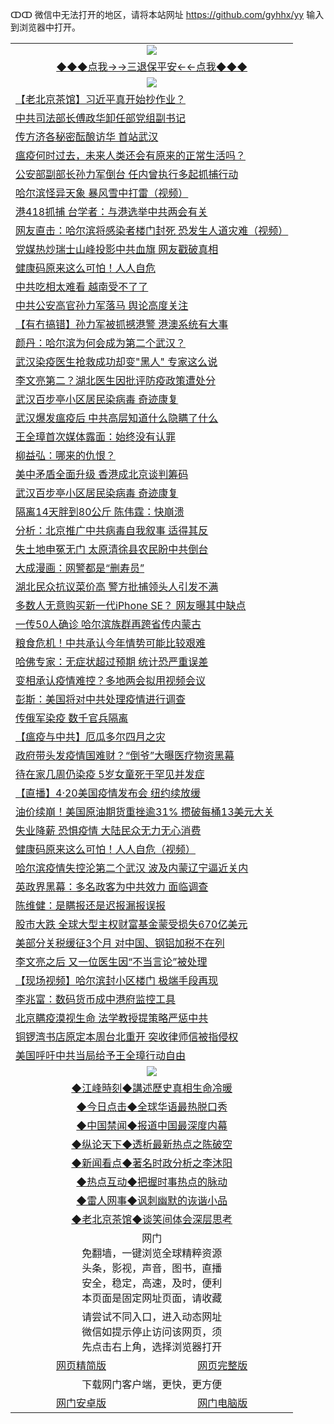 ↀↀ 微信中无法打开的地区，请将本站网址 https://github.com/gyhhx/yy 输入到浏览器中打开。 

 <table>
  <tr>
    <td colspan="2" align=center><img src="https://github.com/gyhhx/image-upload/blob/master/3t%20(1).jpg"></td>
 </tr>
 <tr><td colspan="2" align="center"><a href="https://xfine.casa/oo.aspx?name=ogQuit&key=exgxucyqmkwgvwch&from=yy">◆◆◆点我→→三退保平安←←点我◆◆◆</a></td></tr>
  <tr>
    <td colspan="2" align=center><img src="https://cdn.jsdelivr.net/gh/gyoupiodf/im1/%E7%BD%91%E9%97%A8%E6%96%B0%E9%97%BB1.jpg"></td>
 </tr>

<tr><td colspan="2" align="left"><a href="https://xfine.casa/?name=c1159965&key=exgxucyqmkwgvwch&from=yy">【老北京茶馆】习近平真开始抄作业？</a></td></tr>
<tr><td colspan="2" align="left"><a href="https://xfine.casa/?name=c1159988&key=exgxucyqmkwgvwch&from=yy">中共司法部长傅政华卸任部党组副书记</a></td></tr>
<tr><td colspan="2" align="left"><a href="https://xfine.casa/?name=c1159914&key=exgxucyqmkwgvwch&from=yy">传方济各秘密酝酿访华 首站武汉</a></td></tr>
<tr><td colspan="2" align="left"><a href="https://xfine.casa/?name=c1159963&key=exgxucyqmkwgvwch&from=yy">瘟疫何时过去，未来人类还会有原来的正常生活吗？</a></td></tr>
<tr><td colspan="2" align="left"><a href="https://xfine.casa/?name=c1159973&key=exgxucyqmkwgvwch&from=yy">公安部副部长孙力军倒台 任内曾执行多起抓捕行动</a></td></tr>
<tr><td colspan="2" align="left"><a href="https://xfine.casa/?name=c1159989&key=exgxucyqmkwgvwch&from=yy">哈尔滨怪异天象  暴风雪中打雷（视频）</a></td></tr>
<tr><td colspan="2" align="left"><a href="https://xfine.casa/?name=c1159900&key=exgxucyqmkwgvwch&from=yy">港418抓捕 台学者：与港选举中共两会有关</a></td></tr>
<tr><td colspan="2" align="left"><a href="https://xfine.casa/?name=c1159964&key=exgxucyqmkwgvwch&from=yy">网友直击：哈尔滨将感染者楼门封死  恐发生人道灾难（视频）</a></td></tr>
<tr><td colspan="2" align="left"><a href="https://xfine.casa/?name=c1159990&key=exgxucyqmkwgvwch&from=yy">党媒热炒瑞士山峰投影中共血旗 网友戳破真相</a></td></tr>
<tr><td colspan="2" align="left"><a href="https://xfine.casa/?name=c1160021&key=exgxucyqmkwgvwch&from=yy">健康码原来这么可怕！人人自危</a></td></tr>
<tr><td colspan="2" align="left"><a href="https://xfine.casa/?name=c1160030&key=exgxucyqmkwgvwch&from=yy">中共吃相太难看 越南受不了了</a></td></tr>
<tr><td colspan="2" align="left"><a href="https://xfine.casa/?name=c1159972&key=exgxucyqmkwgvwch&from=yy">中共公安高官孙力军落马 舆论高度关注</a></td></tr>
<tr><td colspan="2" align="left"><a href="https://xfine.casa/?name=c1159960&key=exgxucyqmkwgvwch&from=yy">【有冇搞错】孙力军被抓撼港警 港澳系统有大事</a></td></tr>
<tr><td colspan="2" align="left"><a href="https://xfine.casa/?name=c1159948&key=exgxucyqmkwgvwch&from=yy">颜丹：哈尔滨为何会成为第二个武汉？</a></td></tr>
<tr><td colspan="2" align="left"><a href="https://xfine.casa/?name=c1160034&key=exgxucyqmkwgvwch&from=yy">武汉染疫医生抢救成功却变&quot;黑人&quot; 专家这么说</a></td></tr>
<tr><td colspan="2" align="left"><a href="https://xfine.casa/?name=c1159992&key=exgxucyqmkwgvwch&from=yy">李文亮第二？湖北医生因批评防疫政策遭处分</a></td></tr>
<tr><td colspan="2" align="left"><a href="https://xfine.casa/?name=c1159926&key=exgxucyqmkwgvwch&from=yy">武汉百步亭小区居民染病毒 奇迹康复</a></td></tr>
<tr><td colspan="2" align="left"><a href="https://xfine.casa/?name=c1159943&key=exgxucyqmkwgvwch&from=yy">武汉爆发瘟疫后 中共高层知道什么隐瞒了什么</a></td></tr>
<tr><td colspan="2" align="left"><a href="https://xfine.casa/?name=c1159984&key=exgxucyqmkwgvwch&from=yy">王全璋首次媒体露面：始终没有认罪</a></td></tr>
<tr><td colspan="2" align="left"><a href="https://xfine.casa/?name=c1159930&key=exgxucyqmkwgvwch&from=yy">柳益弘：哪来的仇恨？</a></td></tr>
<tr><td colspan="2" align="left"><a href="https://xfine.casa/?name=c1159932&key=exgxucyqmkwgvwch&from=yy">美中矛盾全面升级 香港成北京谈判筹码</a></td></tr>
<tr><td colspan="2" align="left"><a href="https://xfine.casa/?name=c1160027&key=exgxucyqmkwgvwch&from=yy">武汉百步亭小区居民染病毒 奇迹康复</a></td></tr>
<tr><td colspan="2" align="left"><a href="https://xfine.casa/?name=c1159986&key=exgxucyqmkwgvwch&from=yy">隔离14天胖到80公斤 陈伟霆：快崩溃</a></td></tr>
<tr><td colspan="2" align="left"><a href="https://xfine.casa/?name=c1159910&key=exgxucyqmkwgvwch&from=yy">分析：北京推广中共病毒自我叙事 适得其反</a></td></tr>
<tr><td colspan="2" align="left"><a href="https://xfine.casa/?name=c1159909&key=exgxucyqmkwgvwch&from=yy">失土地申冤无门 太原清徐县农民盼中共倒台</a></td></tr>
<tr><td colspan="2" align="left"><a href="https://xfine.casa/?name=c1159928&key=exgxucyqmkwgvwch&from=yy">大成漫画：网警都是“删寿员”</a></td></tr>
<tr><td colspan="2" align="left"><a href="https://xfine.casa/?name=c1159974&key=exgxucyqmkwgvwch&from=yy">湖北民众抗议菜价高 警方批捕领头人引发不满</a></td></tr>
<tr><td colspan="2" align="left"><a href="https://xfine.casa/?name=c1159935&key=exgxucyqmkwgvwch&from=yy">多数人无意购买新一代iPhone SE？ 网友曝其中缺点</a></td></tr>
<tr><td colspan="2" align="left"><a href="https://xfine.casa/?name=c1160032&key=exgxucyqmkwgvwch&from=yy">一传50人确诊 哈尔滨族群再跨省传内蒙古</a></td></tr>
<tr><td colspan="2" align="left"><a href="https://xfine.casa/?name=c1160015&key=exgxucyqmkwgvwch&from=yy">粮食危机！中共承认今年情势可能比较艰难</a></td></tr>
<tr><td colspan="2" align="left"><a href="https://xfine.casa/?name=c1160031&key=exgxucyqmkwgvwch&from=yy">哈佛专家：无症状超过预期 统计恐严重误差</a></td></tr>
<tr><td colspan="2" align="left"><a href="https://xfine.casa/?name=c1159994&key=exgxucyqmkwgvwch&from=yy">变相承认疫情难控？多地两会拟用视频会议</a></td></tr>
<tr><td colspan="2" align="left"><a href="https://xfine.casa/?name=c1159982&key=exgxucyqmkwgvwch&from=yy">彭斯：美国将对中共处理疫情进行调查</a></td></tr>
<tr><td colspan="2" align="left"><a href="https://xfine.casa/?name=c1159920&key=exgxucyqmkwgvwch&from=yy">传俄军染疫 数千官兵隔离</a></td></tr>
<tr><td colspan="2" align="left"><a href="https://xfine.casa/?name=c1159961&key=exgxucyqmkwgvwch&from=yy">【瘟疫与中共】厄瓜多尔四月之灾</a></td></tr>
<tr><td colspan="2" align="left"><a href="https://xfine.casa/?name=c1159995&key=exgxucyqmkwgvwch&from=yy">政府带头发疫情国难财？“倒爷”大曝医疗物资黑幕</a></td></tr>
<tr><td colspan="2" align="left"><a href="https://xfine.casa/?name=c1160033&key=exgxucyqmkwgvwch&from=yy">待在家几周仍染疫 5岁女童死于罕见并发症</a></td></tr>
<tr><td colspan="2" align="left"><a href="https://xfine.casa/?name=c1159987&key=exgxucyqmkwgvwch&from=yy">【直播】4·20美国疫情发布会 纽约续放缓</a></td></tr>
<tr><td colspan="2" align="left"><a href="https://xfine.casa/?name=c1159916&key=exgxucyqmkwgvwch&from=yy">油价续崩！美国原油期货重挫逾31% 掼破每桶13美元大关</a></td></tr>
<tr><td colspan="2" align="left"><a href="https://xfine.casa/?name=c1159945&key=exgxucyqmkwgvwch&from=yy">失业降薪 恐惧疫情 大陆民众无力无心消费</a></td></tr>
<tr><td colspan="2" align="left"><a href="https://xfine.casa/?name=c1159993&key=exgxucyqmkwgvwch&from=yy">健康码原来这么可怕！人人自危（视频）</a></td></tr>
<tr><td colspan="2" align="left"><a href="https://xfine.casa/?name=c1160024&key=exgxucyqmkwgvwch&from=yy">哈尔滨疫情失控沦第二个武汉 波及内蒙辽宁逼近关内</a></td></tr>
<tr><td colspan="2" align="left"><a href="https://xfine.casa/?name=c1159954&key=exgxucyqmkwgvwch&from=yy">英政界黑幕：多名政客为中共效力 面临调查</a></td></tr>
<tr><td colspan="2" align="left"><a href="https://xfine.casa/?name=c1159966&key=exgxucyqmkwgvwch&from=yy">陈维健：是瞒报还是迟报漏报误报</a></td></tr>
<tr><td colspan="2" align="left"><a href="https://xfine.casa/?name=c1159921&key=exgxucyqmkwgvwch&from=yy">股市大跌 全球大型主权财富基金蒙受损失670亿美元</a></td></tr>
<tr><td colspan="2" align="left"><a href="https://xfine.casa/?name=c1159936&key=exgxucyqmkwgvwch&from=yy">美部分关税缓征3个月 对中国、钢铝加税不在列</a></td></tr>
<tr><td colspan="2" align="left"><a href="https://xfine.casa/?name=c1160017&key=exgxucyqmkwgvwch&from=yy">李文亮之后 又一位医生因“不当言论”被处理</a></td></tr>
<tr><td colspan="2" align="left"><a href="https://xfine.casa/?name=c1159941&key=exgxucyqmkwgvwch&from=yy">【现场视频】哈尔滨封小区楼门 极端手段再现</a></td></tr>
<tr><td colspan="2" align="left"><a href="https://xfine.casa/?name=c1159957&key=exgxucyqmkwgvwch&from=yy">李兆富：数码货币成中港府监控工具</a></td></tr>
<tr><td colspan="2" align="left"><a href="https://xfine.casa/?name=c1159983&key=exgxucyqmkwgvwch&from=yy">北京瞒疫漠视生命 法学教授提策略严惩中共</a></td></tr>
<tr><td colspan="2" align="left"><a href="https://xfine.casa/?name=c1159915&key=exgxucyqmkwgvwch&from=yy">铜锣湾书店原定本周台北重开 突收律师信被指侵权</a></td></tr>
<tr><td colspan="2" align="left"><a href="https://xfine.casa/?name=c1159971&key=exgxucyqmkwgvwch&from=yy">美国呼吁中共当局给予王全璋行动自由</a></td></tr>

 <tr>
   <td colspan="2" align=center><img src="https://cdn.jsdelivr.net/gh/gyoupiodf/im1/jf-1.jpg"></td>
  </tr>
   <tr>
   <td colspan="2" align=center> 
<a href="https://xfine.casa/oo.aspx?name=c922850&key=exgxucyqmkwgvwch&from=yy&tag=9877">◆江峰時刻◆講述歷史真相生命冷暖</a><br/>
    </td>
  </tr>
   <tr>
   <td colspan="2" align=center> 
<a href="https://xfine.casa/oo.aspx?name=c816850&key=exgxucyqmkwgvwch&from=yy&tag=9877">◆今日点击◆全球华语最热脱口秀</a><br/>
    </td>
  </tr>
  <tr>
  <td colspan="2" align=center>
<a href="https://xfine.casa/oo.aspx?name=c816860&key=exgxucyqmkwgvwch&from=yy&tag=99733110">◆中国禁闻◆报道中国最深度内幕</a><br/>
   </tr>
  <tr>
     <td colspan="2" align=center>
<a href="https://xfine.casa/oo.aspx?name=c816855&key=exgxucyqmkwgvwch&from=yy&tag=997110">◆纵论天下◆透析最新热点之陈破空</a><br/>
   </tr>
   <tr>
      <td colspan="2" align=center>
<a href="https://xfine.casa/oo.aspx?name=c838308&key=exgxucyqmkwgvwch&from=yy&tag=9973110">◆新闻看点◆著名时政分析之李沐阳</a><br/>
   </tr>
   <tr>
     <td colspan="2" align=center>
<a href="https://xfine.casa/oo.aspx?name=c816852&key=exgxucyqmkwgvwch&from=yy&tag=9733110">◆热点互动◆把握时事热点的脉动</a><br/>
   </tr>
   <tr>
      <td colspan="2" align=center>
<a href="https://xfine.casa/oo.aspx?name=c816694&key=exgxucyqmkwgvwch&from=yy&tag=93310">◆雷人网事◆讽刺幽默的诙谐小品</a><br/>
   </tr>
   <tr>
    <td colspan="2" align=center>
<a href="https://xfine.casa/oo.aspx?name=c816650&key=exgxucyqmkwgvwch&from=yy&tag=9973110">◆老北京茶馆◆谈笑间体会深层思考</a><br/>
   </tr>
<tr>
    <td colspan="2" align="center">网门<br/>免翻墙，一键浏览全球精粹资源<br/>头条，影视，声音，图书，直播<br/>安全，稳定，高速，及时，便利<br/>本页面是固定网址页面，请收藏</td>
  <tr>
  <tr>
    <td colspan="2" align="center">请尝试不同入口，进入动态网址<br/>微信如提示停止访问该网页，须<br/>先点击右上角，选择浏览器打开</td>
  <tr>  
  <tr>
    <td align="center"><a href="https://gitcdn.xyz/repo/otiny/up/master/show002.htm">网页精简版</a></td>
    <td align="center"><a href="https://gitcdn.xyz/repo/otiny/up/master/show001.htm">网页完整版</a></td>
  </tr>
  <tr>
    <td colspan="2" align="center">下载网门客户端，更快，更方便</td>
  <tr>
  <tr>
    <td align="center"><a href="https://raw.githubusercontent.com/opipe/up/master/oGatea.apk">网门安卓版</a></td>
    <td align="center"><a href="https://raw.githubusercontent.com/opipe/up/master/oGate.zip">网门电脑版</a></td>
  </tr>

</table>
